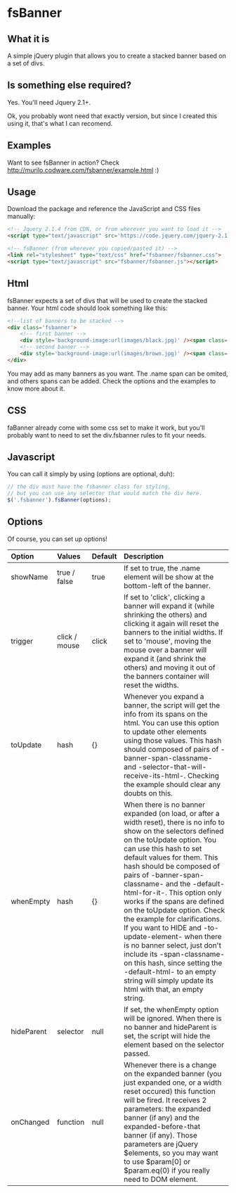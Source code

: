 # fsBanner

## What it is
A simple jQuery plugin that allows you to create a stacked banner based on a set of divs. 

## Is something else required?
Yes. You'll need Jquery 2.1+.

Ok, you probably wont need that exactly version, but since I created this using it, that's what I can recomend.

Examples
--------
Want to see fsBanner in action? Check http://murilo.codware.com/fsbanner/example.html :)

## Usage
Download the package and reference the JavaScript and CSS files manually:

```html
<!-- Jquery 2.1.4 from CDN, or from wherever you want to load it -->
<script type="text/javascript" src='https://code.jquery.com/jquery-2.1.4.min.js'></script>

<!-- fsBanner (from wherever you copied/pasted it) -->
<link rel="stylesheet" type="text/css" href="fsbanner/fsbanner.css">
<script type="text/javascript" src="fsbanner/fsbanner.js"></script>
```

Html 
--------

fsBanner expects a set of divs that will be used to create the stacked banner. Your html code should look something like this:

```html
<!--list of banners to be stacked -->
<div class='fsbanner'>
	<!-- first banner -->
	<div style='background-image:url(images/black.jpg)' /><span class='name'>BLACK</span></div>
	<!-- second banner -->
	<div style='background-image:url(images/brown.jpg)' /><span class='name'>BROWN</span></div>
</div>
```
You may add as many banners as you want. The .name span can be omited, and others spans can be added. Check the options and the examples to know more about it.

CSS
--------
faBanner already come with some css set to make it work, but you'll probably want to need to set the div.fsbanner rules to fit your needs.

Javascript
--------
You can call it simply by using (options are optional, duh):

```javascript
// the div must have the fsbanner class for styling, 
// but you can use any selector that would match the div here.
$('.fsbanner').fsBanner(options);
```
Options
--------
Of course, you can set up options!

| Option        | Values        | Default | Description |
| :-----        | :----         | ------- | :-- |
| showName      | true / false  | true    | If set to true, the .name element will be show at the bottom-left of the banner. |
| trigger       | click / mouse | click   | If set to 'click', clicking a banner will expand it (while shrinking the others) and clicking it again will reset the banners to the initial widths. If set to 'mouse', moving the mouse over a banner will expand it (and shrink the others) and moving it out of the banners container will reset the widths.
| toUpdate      | hash          | {}      | Whenever you expand a banner, the script will get the info from its spans on the html. You can use this option to update other elements using those values. This hash should composed of pairs of -banner-span-classname- and -selector-that-will-receive-its-html-. Checking the example should clear any doubts on this.  |
| whenEmpty     | hash          | {}      | When there is no banner expanded (on load, or after a width reset), there is no info to show on the selectors defined on the toUpdate option. You can use this hash to set default values for them. This hash should be composed of pairs of -banner-span-classname- and the -default-html-for-it-. This option only works if the spans are defined on the toUpdate option. Check the example for clarifications. If you want to HIDE and -to-update-element- when there is no banner select, just don't include its -span-classname- on this hash, since setting the -default-html- to an empty string will simply update its html with that, an empty string. |
| hideParent    | selector      | null    | If set, the whenEmpty option will be ignored. When there is no banner and hideParent is set, the script will hide the element based on the selector passed. | 
| onChanged     | function      | null    | Whenever there is a change on the expanded banner (you just expanded one, or a width reset occured) this function will be fired. It receives 2 parameters: the expanded banner (if any) and the expanded-before-that banner (if any). Those parameters are jQuery $elements, so you may want to use $param[0] or $param.eq(0) if you really need to DOM element. |

